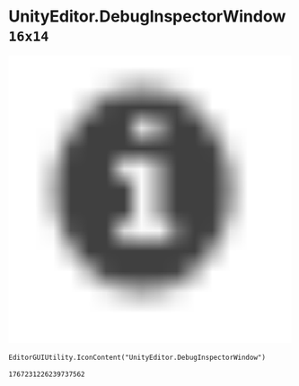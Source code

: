 # UnityEditor.DebugInspectorWindow `16x14`
<img src="/img/UnityEditor.DebugInspectorWindow.png" width=512 height=512>

``` CSharp
EditorGUIUtility.IconContent("UnityEditor.DebugInspectorWindow")
```
```
1767231226239737562
```
